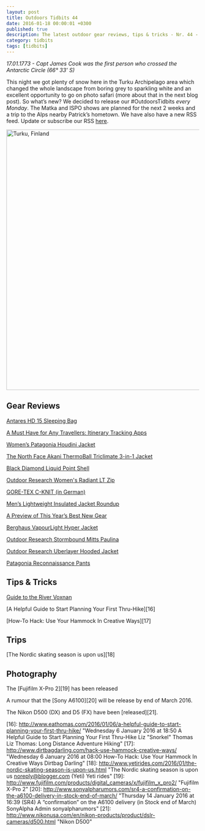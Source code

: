 ```yaml
---
layout: post
title: Outdoors Tidbits 44
date: 2016-01-18 00:00:01 +0300
published: true
description: The latest outdoor gear reviews, tips & tricks - Nr. 44 - #OutdoorsTidbits
category: tidbits
tags: [tidbits]
---
```

*17.01.1773 - Capt James Cook was the first person who crossed the Antarctic Circle (66° 33' S)*

This night we got plenty of snow here in the Turku Archipelago area which changed the whole landscape from boring grey to sparkling white and an excellent opportunity to go on photo safari (more about that in the next blog post). So what’s new? We decided to release our #OutdoorsTidbits *every Monday*. The Matka and ISPO shows are planned for the next 2 weeks and a trip to the Alps nearby Patrick’s hometown. We have also have a new RSS feed. Update or subscribe our RSS [here][1].

 <a data-flickr-embed="true"  href="https://www.flickr.com/photos/90204224@N07/24327256312/in/dateposted-public/" title="Turku, Finland"><img src="https://farm2.staticflickr.com/1483/24327256312_f8c14064d2_b.jpg" width="1024" height="681" alt="Turku, Finland"></a><script async src="//embedr.flickr.com/assets/client-code.js" charset="utf-8"></script> <!--more-->

## Gear Reviews

[Antares HD 15 Sleeping Bag][2]

[A Must Have for Any Travellers: Itinerary Tracking Apps][3]

[Women’s Patagonia Houdini Jacket][4]

[The North Face Akani ThermoBall Triclimate 3-in-1 Jacket][5]

[Black Diamond Liquid Point Shell][6]

[Outdoor Research Women's Radiant LT Zip][7]

[GORE-TEX C-KNIT (in German)][8]

[Men’s Lightweight Insulated Jacket Roundup][9]

[A Preview of This Year’s Best New Gear][10]

[Berghaus VapourLight Hyper Jacket][11]

[Outdoor Research Stormbound Mitts Paulina][12]

[Outdoor Research Uberlayer Hooded Jacket][13]

[Patagonia Reconnaissance Pants][14]

## Tips & Tricks
[Guide to the River Voxnan][15]

[A Helpful Guide to Start Planning Your First Thru-Hike][16]

[How-To Hack: Use Your Hammock In Creative Ways][17]

## Trips
[The Nordic skating season is upon us][18]

## Photography
The [Fujifilm X-Pro 2][19] has been released

A rumour that the [Sony A6100][20] will be release by end of March 2016.

The Nikon D500 (DX) and D5 (FX) have been [released][21].

[1]:	http://feedio.co/@hikeventures/feed "RSS"
[2]:	http://www.hikersblog.co.uk/therm-a-rest-antares-hd-15-sleeping-bag-review/ "Therm-a-rest Antares HD 15 Sleeping Bag Review Ed Benton HikersBlog"
[3]:	http://www.adventureseeker.org/travel-tips/must-travellers-itinerary-tracking-apps/ "A Must Have for Any Travellers: Itinerary Tracking Apps Contributor Adventure Seeker"
[4]:	http://blog.rei.com/run/gear-review-womens-patagonia-houdini-jacket/ "Saturday 9 January 2016 at 01:20 Gear Review: Women’s Patagonia Houdini Jacket Angela Anderson REI Blog"
[5]:	http://blog.rei.com/snowsports/gear-review-the-north-face-akani-thermoball-triclimate-3-in-1-jacket/ "Tuesday 12 January 2016 at 18:00 Gear Review: The North Face Akani ThermoBall Triclimate 3-in-1 Jacket Angela Anderson REI Blog"
[6]:	http://www.littlegrunts.com/black-diamond-liquid-point-jacket-review/ "Tuesday 12 January 2016 at 17:00 Black Diamond Liquid Point Shell Paulina Dao littlegrunts.com"
[7]:	http://www.adventure-inspired.com/2016/01/outdoor-research-womens-radiant-LT-zip-top-review.html "Tuesday 12 January 2016 at 16:00 Gear Review: Outdoor Research Women's Radiant LT Zip Top Katie adventure-inspired"
[8]:	http://outdoorseite.de/gore-c-knit-in-der-praxis/ "Monday 11 January 2016 at 17:00 GORE-TEX® C-KNIT™ in der Praxis info@outdoorseite.de (Outdoorseite) OUTDOORSEITE"
[9]:	http://midwestbasecamp.com/2016/01/06/mens-lightweight-insulated-jacket-roundup/ "Wednesday 6 January 2016 at 16:56 Men’s Lightweight Insulated Jacket Roundup Kovas Palubinskas Midwest Basecamp"
[10]:	http://thebigoutside.com/a-preview-of-this-years-best-new-gear-part-1/ "Wednesday 6 January 2016 at 13:00 A Preview of This Year’s Best New Gear, Part 1 MichaelALanza The Big Outside"
[11]:	http://feeds.feedblitz.com/~/132692327/0/sectionhikercom~Berghaus-VapourLight-Hyper-Jacket-Review/ "Wednesday 13 January 2016 at 07:26 Berghaus VapourLight Hyper Jacket Review Philip Werner Sectionhiker.com"
[12]:	http://www.littlegrunts.com/outdoor-research-stormbound-mitt-review/ "Thursday 14 January 2016 at 17:00 Outdoor Research Stormbound Mitts Paulina Dao littlegrunts.com"
[13]:	http://thebigoutside.com/review-outdoor-research-uberlayer-hooded-jacket/ "Friday 15 January 2016 at 13:00 Review: Outdoor Research Uberlayer Hooded Jacket MichaelALanza The Big Outside"
[14]:	http://www.thealpinestart.com/2016/01/patagonia-snow-shell-review-part-1-reconnaissance-pants/ "Friday 15 January 2016 at 18:28 Field Tested Review: Patagonia Reconnaissance Pants Monte The Alpine Start"
[15]:	http://urbanpackrafter.com/Guide-to-the-River-Voxnan "Saturday 9 January 2016 at 07:04 Guide to the River Voxnan Urban Packrafter"
[16]:	http://www.eathomas.com/2016/01/06/a-helpful-guide-to-start-planning-your-first-thru-hike/ "Wednesday 6 January 2016 at 18:50 A Helpful Guide to Start Planning Your First Thru-Hike Liz "Snorkel" Thomas Liz Thomas: Long Distance Adventure Hiking"
[17]:	http://www.dirtbagdarling.com/hack-use-hammock-creative-ways/ "Wednesday 6 January 2016 at 08:00 How-To Hack: Use Your Hammock In Creative Ways Dirtbag Darling"
[18]:	http://www.yetirides.com/2016/01/the-nordic-skating-season-is-upon-us.html "The Nordic skating season is upon us noreply@blogger.com (Yeti) Yeti rides"
[19]:	http://www.fujifilm.com/products/digital_cameras/x/fujifilm_x_pro2/ "Fujifilm X-Pro 2"
[20]:	http://www.sonyalpharumors.com/sr4-a-confirmation-on-the-a6100-delivery-in-stock-end-of-march/ "Thursday 14 January 2016 at 16:39 (SR4) A “confirmation” on the A6100 delivery (in Stock end of March) SonyAlpha Admin sonyalpharumors"
[21]:	http://www.nikonusa.com/en/nikon-products/product/dslr-cameras/d500.html "Nikon D500"
